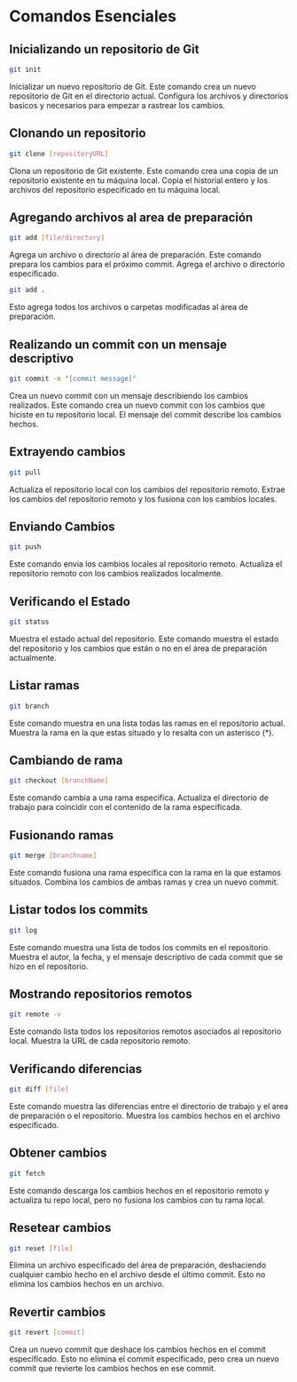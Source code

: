 # Comandos Esenciales

## Inicializando un repositorio de Git

```bash
git init
```

Inicializar un nuevo repositorio de Git. Este comando crea un nuevo repositorio de Git en el directorio actual. Configura los archivos y directorios basicos y necesarios para empezar a rastrear los cambios.

## Clonando un repositorio

```bash
git clone [repositoryURL]
```

Clona un repositorio de Git existente. Este comando crea una copia de un repositorio existente en tu máquina local. Copia el historial entero y los archivos del repositorio especificado en tu máquina local.

## Agregando archivos al area de preparación

```bash
git add [file/directory]
```

Agrega un archivo o directorio al área de preparación. Este comando prepara los cambios para el próximo commit. Agrega el archivo o directorio especificado.

```bash
git add .
```

Esto agrega todos los archivos o carpetas modificadas al área de preparación.

## Realizando un commit con un mensaje descriptivo

```bash
git commit -m "[commit message]"
```

Crea un nuevo commit con un mensaje describiendo los cambios realizados. Este comando crea un nuevo commit con los cambios que hiciste en tu repositorio local. El mensaje del commit describe los cambios hechos.

## Extrayendo cambios

```bash
git pull
```

Actualiza el repositorio local con los cambios del repositorio remoto. Extrae los cambios del repositorio remoto y los fusiona con los cambios locales.

## Enviando Cambios

```bash
git push
```

Este comando envia los cambios locales al repositorio remoto. Actualiza el repositorio remoto con los cambios realizados localmente.

## Verificando el Estado

```bash
git status
```

Muestra el estado actual del repositorio. Este comando muestra el estado del repositorio y los cambios que están o no en el área de preparación actualmente.

## Listar ramas

```bash
git branch
```

Este comando muestra en una lista todas las ramas en el repositorio actual. Muestra la rama en la que estas situado y lo resalta con un asterisco (*).

## Cambiando de rama

```bash
git checkout [branchName]
```

Este comando cambia a una rama especifica. Actualiza el directorio de trabajo para coincidir con el contenido de la rama especificada.

## Fusionando ramas

```bash
git merge [branchname]
```

Este comando fusiona una rama especifica con la rama en la que estamos situados. Combina los cambios de ambas ramas y crea un nuevo commit.

## Listar todos los commits

```bash
git log
```

Este comando muestra una lista de todos los commits en el repositorio. Muestra el autor, la fecha, y el mensaje descriptivo de cada commit que se hizo en el repositorio.

## Mostrando repositorios remotos

```bash
git remote -v
```

Este comando lista todos los repositorios remotos asociados al repositorio local. Muestra la URL de cada repositorio remoto.

## Verificando diferencias

```bash
git diff [file]
```

Este comando muestra las diferencias entre el directorio de trabajo y el area de preparación o el repositorio. Muestra los cambios hechos en el archivo especificado.

## Obtener cambios

```bash
git fetch
```

Este comando descarga los cambios hechos en el repositorio remoto y actualiza tu repo local, pero no fusiona los cambios con tu rama local.

## Resetear cambios

```bash
git reset [file]
```

Elimina un archivo especificado del área de preparación, deshaciendo cualquier cambio hecho en el archivo desde el último commit. Esto no elimina los cambios hechos en un archivo.

## Revertir cambios

```bash
git revert [commit]
```

Crea un nuevo commit que deshace los cambios hechos en el commit especificado. Esto no elimina el commit especificado, pero crea un nuevo commit que revierte los cambios hechos en ese commit.